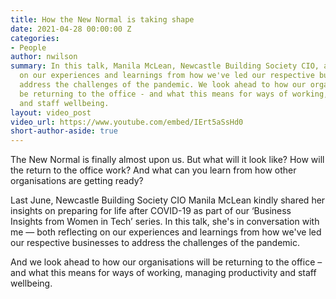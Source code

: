 ```yaml
---
title: How the New Normal is taking shape
date: 2021-04-28 00:00:00 Z
categories:
- People
author: nwilson
summary: In this talk, Manila McLean, Newcastle Building Society CIO, and I reflect
  on our experiences and learnings from how we've led our respective businesses to
  address the challenges of the pandemic. We look ahead to how our organisations will
  be returning to the office - and what this means for ways of working, managing productivity
  and staff wellbeing.
layout: video_post
video_url: https://www.youtube.com/embed/IErt5aSsHd0
short-author-aside: true
---
```


The New Normal is finally almost upon us. But what will it look like? How will the return to the office work? And what can you learn from how other organisations are getting ready?

Last June, Newcastle Building Society CIO Manila McLean kindly shared her insights on preparing for life after COVID-19 as part of our ‘Business Insights from Women in Tech’ series. In this talk, she's in conversation with me — both reflecting on our experiences and learnings from how we've led our respective businesses to address the challenges of the pandemic.

And we look ahead to how our organisations will be returning to the office – and what this means for ways of working, managing productivity and staff wellbeing.


